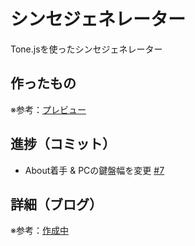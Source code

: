 # シンセジェネレーター

Tone.jsを使ったシンセジェネレーター

## 作ったもの

※参考：[プレビュー]()

## 進捗（コミット）

- About着手 & PCの鍵盤幅を変更 [#7](https://github.com/ryo-i/synth-generator/issues/7)

## 詳細（ブログ）

※参考：[作成中]()